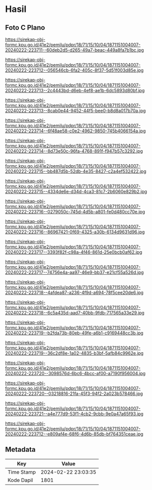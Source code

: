 # Hasil

## Foto C Plano

https://sirekap-obj-formc.kpu.go.id/41e2/pemilu/pdpr/18/71/15/10/04/1871151004007-20240222-223711--60deb2d5-d265-49a7-beac-449a8fa7b1bc.jpg

https://sirekap-obj-formc.kpu.go.id/41e2/pemilu/pdpr/18/71/15/10/04/1871151004007-20240222-223712--056546cb-6fa2-405c-8f37-5d51f003d85e.jpg

https://sirekap-obj-formc.kpu.go.id/41e2/pemilu/pdpr/18/71/15/10/04/1871151004007-20240222-223713--2c4443bd-d6eb-4ef8-ae1b-6dc5893d80bf.jpg

https://sirekap-obj-formc.kpu.go.id/41e2/pemilu/pdpr/18/71/15/10/04/1871151004007-20240222-223713--8cab0e44-9452-44f5-bee0-b8d8a017b70a.jpg

https://sirekap-obj-formc.kpu.go.id/41e2/pemilu/pdpr/18/71/15/10/04/1871151004007-20240222-223714--6f48ae58-c0e2-4962-9850-745b4066154a.jpg

https://sirekap-obj-formc.kpu.go.id/41e2/pemilu/pdpr/18/71/15/10/04/1871151004007-20240222-223714--8d73e50c-96fa-4768-891f-f947b57c3292.jpg

https://sirekap-obj-formc.kpu.go.id/41e2/pemilu/pdpr/18/71/15/10/04/1871151004007-20240222-223715--bb487d5b-52db-4e35-8427-c2a4ef532422.jpg

https://sirekap-obj-formc.kpu.go.id/41e2/pemilu/pdpr/18/71/15/10/04/1871151004007-20240222-223715--4334de6e-d34d-4ca3-81c7-2b6060e829b2.jpg

https://sirekap-obj-formc.kpu.go.id/41e2/pemilu/pdpr/18/71/15/10/04/1871151004007-20240222-223716--0279050c-745d-4d5b-a801-fe0d480cc70e.jpg

https://sirekap-obj-formc.kpu.go.id/41e2/pemilu/pdpr/18/71/15/10/04/1871151004007-20240222-223716--86967421-0f69-4325-a30b-6134d9631d96.jpg

https://sirekap-obj-formc.kpu.go.id/41e2/pemilu/pdpr/18/71/15/10/04/1871151004007-20240222-223717--3393f82f-c98a-4f46-861d-25e0bcb0af62.jpg

https://sirekap-obj-formc.kpu.go.id/41e2/pemilu/pdpr/18/71/15/10/04/1871151004007-20240222-223717--74756e4a-aa97-46e9-bb37-e21cf55a526d.jpg

https://sirekap-obj-formc.kpu.go.id/41e2/pemilu/pdpr/18/71/15/10/04/1871151004007-20240222-223718--4afdea87-a236-4f9d-a694-78f5cee20de6.jpg

https://sirekap-obj-formc.kpu.go.id/41e2/pemilu/pdpr/18/71/15/10/04/1871151004007-20240222-223718--6c5a435d-aad7-40bb-9fdb-717565a33e29.jpg

https://sirekap-obj-formc.kpu.go.id/41e2/pemilu/pdpr/18/71/15/10/04/1871151004007-20240222-223719--b2fda73b-80eb-49fe-a6b1-c9169448cc3b.jpg

https://sirekap-obj-formc.kpu.go.id/41e2/pemilu/pdpr/18/71/15/10/04/1871151004007-20240222-223719--36c2df8e-1a02-4835-b3bf-5afb84c9962e.jpg

https://sirekap-obj-formc.kpu.go.id/41e2/pemilu/pdpr/18/71/15/10/04/1871151004007-20240222-223720--3098576d-6bc6-4bcc-af00-a7190f956004.jpg

https://sirekap-obj-formc.kpu.go.id/41e2/pemilu/pdpr/18/71/15/10/04/1871151004007-20240222-223720--03218816-21fa-45f3-94f2-2a023b578466.jpg

https://sirekap-obj-formc.kpu.go.id/41e2/pemilu/pdpr/18/71/15/10/04/1871151004007-20240222-223721--a4e777d9-53f1-4cb2-9cbb-9e0a47a65f93.jpg

https://sirekap-obj-formc.kpu.go.id/41e2/pemilu/pdpr/18/71/15/10/04/1871151004007-20240222-223712--e809af4e-68f6-4d6b-85db-bf764351ceae.jpg


## Metadata

| Key        | Value               |
| ---------- | ------------------- |
| Time Stamp | 2024-02-22 23:03:35 |
| Kode Dapil | 1801                |



